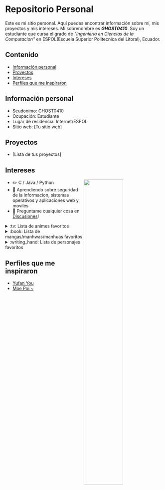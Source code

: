 # Repositorio Personal
Este es mi sitio personal. Aquí puedes encontrar información sobre mí, mis
proyectos y mis intereses. Mi sobrenombre es ***GHOST0410***. Soy un estudiante que cursa el grado de *"Ingenieria en Ciencias de la Computacion"* en ESPOL(Escuela Superior Politecnica del Litoral), Ecuador.
## Contenido
* [Información personal](#información-personal)
* [Proyectos](#proyectos)
* [Intereses](#intereses)
* [Perfiles que me inspiraron](#perfiles-que-me-inspiraron)
## Información personal
* Seudonimo: GHOST0410
* Ocupación: Estudiante
* Lugar de residencia: Internet/ESPOL
* Sitio web: [Tu sitio web]
## Proyectos
* [Lista de tus proyectos]
## Intereses
<picture>
    <source
    srcset="https://github-readme-stats.vercel.app/api?username=Ghost04102002&show_icons=true&theme=dark"
    media="(prefers-color-scheme: dark)"
  />
  <source
    srcset="https://github-readme-stats.vercel.app/api?username=Ghost04102002&show_icons=true"
    media="(prefers-color-scheme: light), (prefers-color-scheme: no-preference)"
  />
  <img align="right" width="50%" src="https://github-readme-stats.vercel.app/api?username=Ghost04102002&show_icons=true" />
</picture>

-   :pencil2: C / Java / Python 
-   :seedling: Aprendiendo sobre seguridad de la informacion, sistemas operativos y aplicaciones web y moviles
-   :thought_balloon: Preguntame cualquier cosa en [Discusiones](https://github.com/Ghost04102002/Ghost04102002/discussions/new)!
<details>
<summary>:tv: Lista de animes favoritos</summary>
  
<!-- favorites_anime starts -->
* [Violet Evergarden](https://www3.animeflv.net/anime/violet-evergarden)
* [Vivy: Fluorite Eye's Song](https://www3.animeflv.net/anime/vivy-fluorite-eyes-song)
* [Mahoutsukai no Yome](https://www3.animeflv.net/anime/mahoutsukai-no-yome)
* [Fumetsu no Anata e](https://www3.animeflv.net/anime/fumetsu-no-anata-e)
* [Blue Period](https://animefenix.tv/blue-period)
* [Overlord](https://www3.animeflv.net/anime/overlord)
* [Tensei shitara Slime Datta Ken](https://www3.animeflv.net/anime/tensei-shitara-slime-datta-ken)
* [Youjo Senki](https://www3.animeflv.net/anime/youjo-senki)
* [Mushoku Tensei: Isekai Ittara Honki Dasu](https://www3.animeflv.net/anime/mushoku-tensei-isekai-ittara-honki-dasu)
* [Re:Zero kara Hajimeru Isekai Seikatsu](https://www3.animeflv.net/anime/rezero-kara-hajimeru-isekai-seikatsu)
* [Toaru Kagaku no Railgun T](https://anilist.co/anime/104462)
* [Ling Jian Zun](https://anilist.co/anime/107882)
* [Ling Jian Zun 2](https://anilist.co/anime/116137)
* [Ling Jian Zun 3](https://anilist.co/anime/116138)
* [Ling Jian Zun 4](https://anilist.co/anime/120272)
* [Doupo Cangqiong](https://anilist.co/anime/102464)
* [Doupo Cangqiong 2](https://anilist.co/anime/102463)
* [Doupo Cangqiong 3](https://anilist.co/anime/104922)
* [World Trigger](https://anilist.co/anime/20729)
* [World Trigger 2](https://anilist.co/anime/114087)
* [Mahouka Koukou no Rettousei](https://anilist.co/anime/20458)
* [Mahouka Koukou no Rettousei: Raihousha-hen](https://anilist.co/anime/112300)
* [Tong Ling Fei](https://anilist.co/anime/99935)
* [Shu Ling Ji](https://anilist.co/anime/119945)
* [Quanzhi Fashi](https://anilist.co/anime/99200)
<!-- favorites_anime ends -->

</details>
<details>
<summary>:book: Lista de mangas/manhwas/manhuas favoritos</summary>
  
<!-- favorites_manga starts -->
<!-- favorites_manga ends -->

</details>
<details>
<summary>:writing_hand: Lista de personajes favoritos</summary>
  
<!-- favorites_characters starts -->
* [Mahiru Shiina](https://anilist.co/character/195602)
* [Goblin Slayer](https://anilist.co/character/126458/Goblin-Slayer)
* [Mini Yaemori](https://anilist.co/character/153703)
* [Loo](https://anilist.co/character/293202)
* [Mukuro Hoshimiya](https://anilist.co/character/157109)
* [Akari Watanabe](https://anilist.co/character/191672)
* [Misaki Shokuhou](https://anilist.co/character/40136)
* [Kuon](https://anilist.co/character/126823)
* [Vladilena Milizé](https://anilist.co/character/141061)
* [Yor Forger](https://anilist.co/character/138102)
* [Chizuru Ichinose](https://anilist.co/character/128106)
* [Celia Claire](https://anilist.co/character/161678)
* [Kyouko Hori](https://anilist.co/character/66171)
* [Nagisa Minase](https://anilist.co/character/162885)
* [Sayu Ogiwara](https://anilist.co/character/127925)
* [Ravel Phenex](https://anilist.co/character/58341)
* [Yuuko Yoshida](https://anilist.co/character/141461)
* [Ziyu Zhou](https://anilist.co/character/234726)
* [Angelina Kudou Shields](https://anilist.co/character/128377)
* [Ninym Ralei](https://anilist.co/character/206374)
* [Marin Kitagawa](https://anilist.co/character/133676)
* [Holo](https://anilist.co/character/7373)
* [Ayako Kuroba](https://anilist.co/character/200612)
* [Nepgear](https://anilist.co/character/49927)
* [Jibril](https://anilist.co/character/87887)
<!-- favorites_characters ends -->

<!-- 
Feel free to contact me :yum:
<br><br>
<a href="https://t.me/moepoi" target="_blank"><img src="https://img.shields.io/badge/Telegram-%40moepoi-28a8ea"></a>
<a rel="me" href="https://moe.onl/@moepoi" target="_blank"><img src="https://img.shields.io/badge/Mastodon-%40moepoi-blueviolet"></a>
<a href="https://linkedin.com/in/moepoi" target="_blank"><img src="https://img.shields.io/badge/LinkedIn-moepoi-informational"></a>
<a href="mailto:moe@poi.lol"><img src="https://img.shields.io/badge/Email-moe%40poi.lol-orange"></a>
<a href="https://moepoi.dev" target="_blank"><img src="https://img.shields.io/badge/Personal%20Site-moepoi.dev-red"></a>
-->


</details>

## Perfiles que me inspiraron
* [Yufan You](https://github.com/ouuan)
* [Moe Poi ~](https://github.com/moepoi)
<!--
**Ghost04102002/Ghost04102002** is a ✨ _special_ ✨ repository because its `README.md` (this file) appears on your GitHub profile.

Here are some ideas to get you started:

- 🔭 I’m currently working on ...
- 🌱 I’m currently learning ...
- 👯 I’m looking to collaborate on ...
- 🤔 I’m looking for help with ...
- 💬 Ask me about ...
- 📫 How to reach me: ...
- 😄 Pronouns: ...
- ⚡ Fun fact: ...
-->
